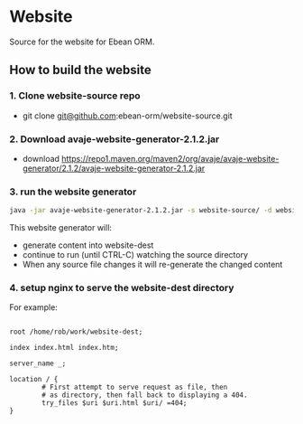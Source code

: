 Website
======================

Source for the website for Ebean ORM.


## How to build the website


### 1. Clone website-source repo

- git clone git@github.com:ebean-orm/website-source.git


### 2. Download avaje-website-generator-2.1.2.jar

- download https://repo1.maven.org/maven2/org/avaje/avaje-website-generator/2.1.2/avaje-website-generator-2.1.2.jar




### 3. run the website generator

```bash
java -jar avaje-website-generator-2.1.2.jar -s website-source/ -d website-dest/
```

This website generator will:
- generate content into website-dest
- continue to run (until CTRL-C) watching the source directory
- When any source file changes it will re-generate the changed content


### 4. setup nginx to serve the website-dest directory

For example:
```none

root /home/rob/work/website-dest;

index index.html index.htm;

server_name _;

location / {
        # First attempt to serve request as file, then
        # as directory, then fall back to displaying a 404.
        try_files $uri $uri.html $uri/ =404;
}
```


